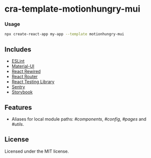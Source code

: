# cra-template-motionhungry-mui

### Usage

```sh
npx create-react-app my-app --template motionhungry-mui
```

## Includes

- [ESLint][eslint]
- [Material-UI][material-ui]
- [React Rewired][react-app-rewired]
- [React Router][react-router]
- [React Testing Library][testing-library]
- [Sentry][sentry]
- [Storybook][storybook]

## Features
- Aliases for local module paths: _#components_, _#config_, _#pages_ and _#utils_.

## License

Licensed under the MIT license.

[eslint]: https://eslint.org
[material-ui]: https://www.material-ui.com
[react-app-rewired]: https://github.com/timarney/react-app-rewired
[react-router]: https://reactrouter.com/web/guides/quick-start
[sentry]: https://sentry.io
[storybook]: https://storybook.js.org
[testing-library]: https://testing-library.com/docs/react-testing-library/intro
